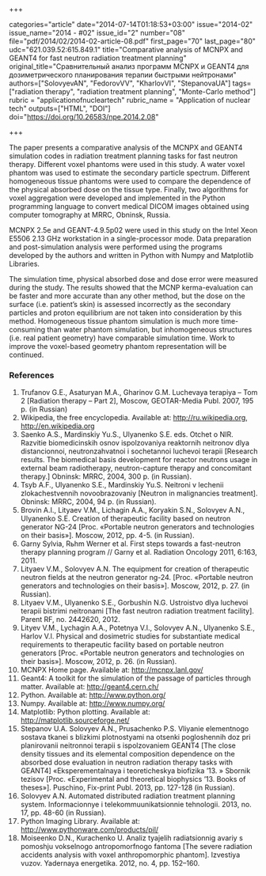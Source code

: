 +++

categories="article"
date="2014-07-14T01:18:53+03:00"
issue="2014-02"
issue_name="2014 - #02"
issue_id="2"
number="08"
file="pdf/2014/02/2014-02-article-08.pdf"
first_page="70"
last_page="80"
udc="621.039.52:615.849.1"
title="Comparative analysis of MCNPX and GEANT4 for fast neutron radiation treatment planning"
original_title="Сравнительный анализ программ MCNPX и GEANT4 для дозиметрического планирования терапии быстрыми нейтронами"
authors=["SolovyevAN", "FedorovVV", "KharlovVI", "StepanovaUA"]
tags=["radiation therapy", "radiation treatment planning", "Monte-Carlo method"]
rubric = "applicationofnucleartech"
rubric_name = "Application of nuclear tech"
outputs=["HTML", "DOI"]
doi="https://doi.org/10.26583/npe.2014.2.08"

+++

The paper presents a comparative analysis of the MCNPX and GEANT4 simulation codes in radiation treatment planning tasks for fast neutron therapy. Different voxel phantoms were used in this study. A water voxel phantom was used to estimate the secondary particle spectrum. Different homogeneous tissue phantoms were used to compare the dependence of the physical absorbed dose on the tissue type. Finally, two algorithms for voxel aggregation were developed and implemented in the Python programming language to convert medical DICOM images obtained using computer tomography at MRRC, Obninsk, Russia.

MCNPX 2.5e and GEANT-4.9.5p02 were used in this study on the Intel Xeon E5506 2.13 GHz workstation in a single-processor mode. Data preparation and post-simulation analysis were performed using the programs developed by the authors and written in Python with Numpy and Matplotlib Libraries.

The simulation time, physical absorbed dose and dose error were measured during the study. The results showed that the MCNP kerma-evaluation can be faster and more accurate than any other method, but the dose on the surface (i.e. patient’s skin) is assessed incorrectly as the secondary particles and proton equilibrium are not taken into consideration by this method. Homogeneous tissue phantom simulation is much more time-consuming than water phantom simulation, but inhomogeneous structures (i.e. real patient geometry) have comparable simulation time. Work to improve the voxel-based geometry phantom representation will be continued.

### References

1. Trufanov G.E., Asaturyan M.A., Gharinov G.M. Luchevaya terapiya – Tom 2 [Radiation therapy – Part 2], Moscow, GEOTAR-Media Publ. 2007, 195 p. (in Russian)
2. Wikipedia, the free encyclopedia. Available at: http://ru.wikipedia.org, http://en.wikipedia.org
3. Saenko A.S., Mardinskiy Yu.S., Ulyanenko S.E. eds. Otchet o NIR. Razvitie biomedicinskih osnov ispolzovaniya reaktornih neitronov dlya distancionnoi, neutronzahvatnoi i sochetannoi luchevoi terapii [Research results. The biomedical basis development for reactor neutrons usage in external beam radiotherapy, neutron-capture therapy and concomitant therapy.] Obninsk: MRRC, 2004, 300 p. (in Russian).
4. Tsyb A.F., Ulyanenko S.E., Mardinskiy Yu.S. Neitroni v lechenii zlokachestvennih novoobrazovaniy [Neutron in malignancies treatment]. Obninsk: MRRC, 2004, 94 p. (in Russian).
5. Brovin A.I., Lityaev V.M., Lichagin A.A., Koryakin S.N., Solovyev A.N., Ulyanenko S.E. Creation of therapeutic facility based on neutron generator NG-24 [Proc. «Portable neutron generators and technologies on their basis»]. Moscow, 2012, pp. 4-5. (in Russian).
6. Garny Sylvia, Rьhm Werner et al. First steps towards a fast-neutron therapy planning program // Garny et al. Radiation Oncology 2011, 6:163, 2011.
7. Lityaev V.M., Solovyev A.N. The equipment for creation of therapeutic neutron fields at the neutron generator ng-24. [Proc. «Portable neutron generators and technologies on their basis»]. Moscow, 2012, p. 27. (in Russian).
8. Lityaev V.M., Ulyanenko S.E., Gorbushin N.G. Ustroistvo dlya luchevoi terapii bistrimi neitronami [The fast neutron radiation treatment facility]. Parent RF, no. 2442620, 2012.
9. Lityev V.M., Lychagin A.A., Potetnya V.I., Solovyev A.N., Ulyanenko S.E., Harlov V.I. Physical and dosimetric studies for substantiate medical requirements to therapeutic facility based on portable neutron generators [Proc. «Portable neutron generators and technologies on their basis»]. Moscow, 2012, p. 26. (in Russian).
10. MCNPX Home page. Available at: http://mcnpx.lanl.gov/
11. Geant4: A toolkit for the simulation of the passage of particles through matter. Available at: http://geant4.cern.ch/
12. Python. Available at: http://www.python.org/
13. Numpy. Available at: http://www.numpy.org/
14. Matplotlib: Python plotting. Available at: http://matplotlib.sourceforge.net/
15. Stepanov U.A. Solovyev A.N., Prusachenko P.S. Vliyanie elementnogo sostava tkanei s blizkimi plotnostyami na otsenki pogloshennih doz pri planirovanii neitronnoi terapii s ispolzovaniem GEANT4 [The close density tissues and its elemental composition dependence on the absorbed dose evaluation in neutron radiation therapy tasks with GEANT4] «Eksperementalnaya i teoreticheskya biofizika ’13. » Sbornik tezisov [Proc. «Experimental and theoretical biophysics ’13. Books of theses»]. Puschino, Fix-print Publ. 2013, pp. 127-128 (in Russian).
16. Solovyev A.N. Automated distributed radiation treatment planning system. Informacionnye i telekommuunikatsionnie tehnologii. 2013, no. 17, pp. 48-60 (in Russian).
17. Python Imaging Library. Available at: http://www.pythonware.com/products/pil/
18. Moiseenko D.N., Kurachenko U. Analiz tyajelih radiatsionnig avariy s pomoshju vokselnogo antropomorfnogo fantoma [The severe radiation accidents analysis with voxel anthropomorphic phantom]. Izvestiya vuzov. Yadernaya energetika. 2012, no. 4, pp. 152–160.